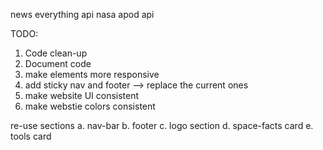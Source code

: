 news everything api 
nasa apod api

TODO: 

1. Code clean-up
2. Document code
3. make elements more responsive
4. add sticky nav and footer --> replace the current ones
5. make website UI consistent 
6. make webstie colors consistent


re-use sections 
    a. nav-bar
    b. footer
    c. logo section 
    d. space-facts card
    e. tools card
    